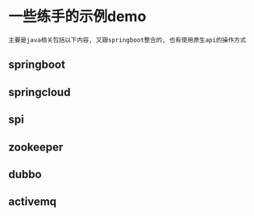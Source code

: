 # 一些练手的示例demo
    主要是java相关包括以下内容, 又跟springboot整合的, 也有使用原生api的操作方式
## springboot
## springcloud
## spi
## zookeeper
## dubbo
## activemq

